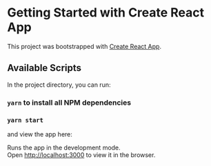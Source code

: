 # Getting Started with Create React App

This project was bootstrapped with [Create React App](https://github.com/facebook/create-react-app).

## Available Scripts

In the project directory, you can run:

### `yarn` to install all NPM dependencies

### `yarn start`

and view the app here: 

Runs the app in the development mode.\
Open [http://localhost:3000](http://localhost:3000) to view it in the browser.
